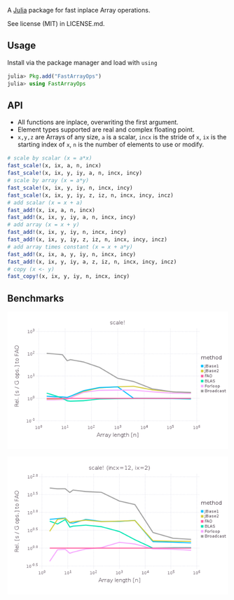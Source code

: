 
A [Julia](https://github.com/JuliaLang/julia) package for fast inplace Array operations.

See license (MIT) in LICENSE.md.


Usage
---------

Install via the package manager and load with `using`

```julia
julia> Pkg.add("FastArrayOps")
julia> using FastArrayOps
```

API
---------

* All functions are inplace, overwriting the first argument. 
* Element types supported are real and complex floating point. 
* `x,y,z` are Arrays of any size, `a` is a scalar, `incx` is the stride of `x`, `ix` is the starting index of `x`, `n` is the number of elements to use or modify.

```julia
# scale by scalar (x = a*x)
fast_scale!(x, ix, a, n, incx)
fast_scale!(x, ix, y, iy, a, n, incx, incy)
# scale by array (x = a*y)
fast_scale!(x, ix, y, iy, n, incx, incy)
fast_scale!(x, ix, y, iy, z, iz, n, incx, incy, incz)
# add scalar (x = x + a)
fast_add!(x, ix, a, n, incx)
fast_add!(x, ix, y, iy, a, n, incx, incy)
# add array (x = x + y)
fast_add!(x, ix, y, iy, n, incx, incy)
fast_add!(x, ix, y, iy, z, iz, n, incx, incy, incz)
# add array times constant (x = x + a*y)
fast_add!(x, ix, a, y, iy, n, incx, incy)
fast_add!(x, ix, y, iy, a, z, iz, n, incx, incy, incz)
# copy (x <- y)
fast_copy!(x, ix, y, iy, n, incx, incy)
```

Benchmarks
---------

![Scale1](/perf/scale_incx1.png)

![Scale12](/perf/scale_incx12.png)



